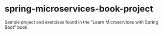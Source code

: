 # spring-microservices-book-project
Sample project and exercises found in the "Learn Microservices with Spring Boot" book
